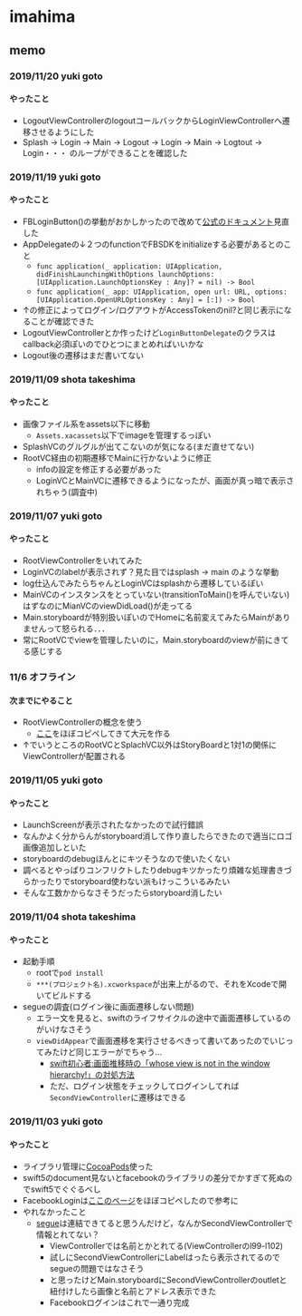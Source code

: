 # imahima

## memo
### 2019/11/20 yuki goto
#### やったこと
- LogoutViewControllerのlogoutコールバックからLoginViewControllerへ遷移させるようにした
- Splash -> Login -> Main -> Logout -> Login -> Main -> Logtout -> Login・・・ のループができることを確認した

### 2019/11/19 yuki goto
#### やったこと
- FBLoginButton()の挙動がおかしかったので改めて[公式のドキュメント](https://developers.facebook.com/docs/swift)見直した
- AppDelegateの↓２つのfunctionでFBSDKをinitializeする必要があるとのこと
  - ```func application(_ application: UIApplication, didFinishLaunchingWithOptions launchOptions: [UIApplication.LaunchOptionsKey : Any]? = nil) -> Bool```
  - ```func application(_ app: UIApplication, open url: URL, options: [UIApplication.OpenURLOptionsKey : Any] = [:]) -> Bool```
- ↑の修正によってログイン/ログアウトがAccessTokenのnil?と同じ表示になることが確認できた
- LogoutViewControllerとか作ったけど```LoginButtonDelegate```のクラスはcallback必須ぽいのでひとつにまとめればいいかな
- Logout後の遷移はまだ書いてない

### 2019/11/09 shota takeshima
#### やったこと
- 画像ファイル系をassets以下に移動
  - `Assets.xacassets`以下でimageを管理するっぽい
- SplashVCのグルグルが出てこないのが気になる(まだ直せてない)
- RootVC経由の初期遷移でMainに行かないように修正
  - infoの設定を修正する必要があった
  - LoginVCとMainVCに遷移できるようになったが、画面が真っ暗で表示されちゃう(調査中)
  

### 2019/11/07 yuki goto
#### やったこと
- RootViewControllerをいれてみた
- LoginVCのlabelが表示されず？見た目ではsplash -> main のような挙動
- log仕込んでみたらちゃんとLoginVCはsplashから遷移しているぽい
- MainVCのインスタンスをとっていない(transitionToMain()を呼んでいない)はずなのにMianVCのviewDidLoad()が走ってる
- Main.storyboardが特別扱いぽいのでHomeに名前変えてみたらMainがありませんって怒られる．．．
- 常にRootVCでviewを管理したいのに，Main.storyboardのviewが前にきてる感じする

### 11/6 オフライン
#### 次までにやること
- RootViewControllerの概念を使う
  - [ここ](https://qiita.com/Riscait/items/29e34d922dad834106da)をほぼコピペしてきて大元を作る
- ↑でいうところのRootVCとSplachVC以外はStoryBoardと1対1の関係にViewControllerが配置される

### 2019/11/05 yuki goto
#### やったこと
- LaunchScreenが表示されたなかったので試行錯誤
- なんかよく分からんがstoryboard消して作り直したらできたので適当にロゴ画像追加しといた
- storyboardのdebugほんとにキツそうなので使いたくない
- 調べるとやっぱりコンフリクトしたりdebugキツかったり煩雑な処理書きづらかったりでstoryboard使わない派もけっこういるみたい
- そんな工数かからなさそうだったらstoryboard消したい

### 2019/11/04 shota takeshima
#### やったこと
- 起動手順
  - rootで`pod install`
  - `***(プロジェクト名).xcworkspace`が出来上がるので、それをXcodeで開いてビルドする
- segueの調査(ログイン後に画面遷移しない問題)
  - エラー文を見ると、swiftのライフサイクルの途中で画面遷移しているのがいけなさそう
  - `viewDidAppear`で画面遷移を実行させるべきって書いてあったのでいじってみたけど同じエラーがでちゃう…
    - [swift初心者:画面推移時の「whose view is not in the window hierarchy!」の対処方法](https://qiita.com/Atsushi_/items/604db81a87930d57d50b)
    - ただ、ログイン状態をチェックしてログインしてれば`SecondViewController`に遷移はできる

### 2019/11/03 yuki goto
#### やったこと
  - ライブラリ管理に[CocoaPods](https://qiita.com/satoken0417/items/479bcdf91cff2634ffb1)使った
  - swift5のdocument見ないとfacebookのライブラリの差分でかすぎて死ぬのでswift5でぐぐるべし
  - FacebookLoginは[ここのページ](https://qiita.com/haru15komekome/items/8f63a6273103489503a3)をほぼコピペしたので参考に
- やれなかったこと
  - [segue](https://qiita.com/misakiagata/items/b7f6c2f6c9f988ec38c7)は連結できてると思うんだけど，なんかSecondViewControllerで情報とれてない？
    - ViewControllerでは名前とかとれてる(ViewControllerのl99-l102)
    - 試しにSecondViewControllerにLabelはったら表示されてるのでsegueの問題ではなさそう
    - と思ったけどMain.storyboardにSecondViewControllerのoutletと紐付けしたら画像と名前とアドレス表示できた
    - Facebookログインはこれで一通り完成
